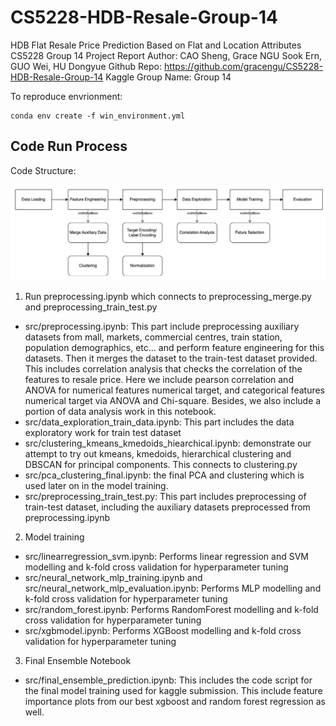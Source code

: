 # CS5228-HDB-Resale-Group-14

HDB Flat Resale Price Prediction Based on Flat and Location Attributes
CS5228 Group 14 Project Report
Author: CAO Sheng, Grace NGU Sook Ern, GUO Wei, HU Dongyue
Github Repo: https://github.com/gracengu/CS5228-HDB-Resale-Group-14
Kaggle Group Name: Group 14

To reproduce envrionment: 

```{bash}
conda env create -f win_environment.yml
```

## Code Run Process

Code Structure:

![image](./CodeStructure.png)

1. Run preprocessing.ipynb which connects to preprocessing_merge.py and preprocessing_train_test.py
- src/preprocessing.ipynb: This part include preprocessing auxiliary datasets from mall, markets, commercial centres, train station, population demographics, etc... and perform feature engineering for this datasets. Then it merges the dataset to the train-test dataset provided. This includes correlation analysis that checks the correlation of the features to resale price. Here we include pearson correlation and ANOVA for numerical features numerical target, and categorical features numerical target via ANOVA and Chi-square. Besides, we also include a portion of data analysis work in this notebook. 
- src/data_exploration_train_data.ipynb: This part includes the data exploratory work for train test dataset
- src/clustering_kmeans_kmedoids_hiearchical.ipynb: demonstrate our attempt to try out kmeans, kmedoids, hierarchical clustering and DBSCAN for principal components. This connects to clustering.py
- src/pca_clustering_final.ipynb: the final PCA and clustering which is used later on in the model training. 
- src/preprocessing_train_test.py: This part includes preprocessing of train-test dataset, including the auxiliary datasets preprocessed from preprocessing.ipynb


2. Model training 
- src/linearregression_svm.ipynb: Performs linear regression and SVM modelling and k-fold cross validation for hyperparameter tuning
- src/neural_network_mlp_training.ipynb and src/neural_network_mlp_evaluation.ipynb: Performs MLP modelling and k-fold cross validation for hyperparameter tuning
- src/random_forest.ipynb: Performs RandomForest modelling and k-fold cross validation for hyperparameter tuning
- src/xgbmodel.ipynb: Performs XGBoost modelling and k-fold cross validation for hyperparameter tuning


3. Final Ensemble Notebook
- src/final_ensemble_prediction.ipynb: This includes the code script for the final model training used for kaggle submission. This include feature importance plots from our best xgboost and random forest regression as well. 


 